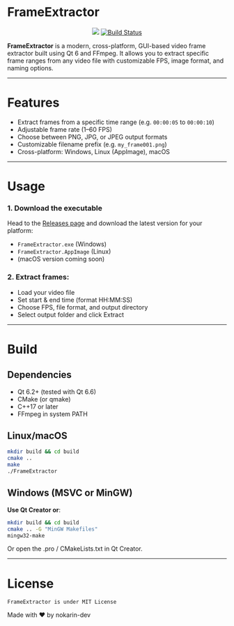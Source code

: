 # FrameExtractor

<div align="center">
  <img src="https://img.shields.io/github/v/release/nokarin-dev/FrameExtractor?style=flat-square" />
  <a href="https://github.com/nokarin-dev/FrameExtractor/actions/workflows/build.yml">
    <img src="https://github.com/nokarin-dev/FrameExtractor/actions/workflows/build.yml/badge.svg" alt="Build Status" />
  </a>
</div>

**FrameExtractor** is a modern, cross-platform, GUI-based video frame extractor built using Qt 6 and FFmpeg. It allows you to extract specific frame ranges from any video file with customizable FPS, image format, and naming options.

---

# Features
- Extract frames from a specific time range (e.g. `00:00:05` to `00:00:10`)
- Adjustable frame rate (1–60 FPS)
- Choose between PNG, JPG, or JPEG output formats
- Customizable filename prefix (e.g. `my_frame001.png`)
- Cross-platform: Windows, Linux (AppImage), macOS

---

# Usage
### 1. Download the executable
Head to the [Releases page](https://github.com/nokarin-dev/FrameExtractor/releases) and download the latest version for your platform:
- `FrameExtractor.exe` (Windows)
- `FrameExtractor.AppImage` (Linux)
- (macOS version coming soon)

### 2. Extract frames:
- Load your video file
- Set start & end time (format HH:MM:SS)
- Choose FPS, file format, and output directory
- Select output folder and click Extract

---

# Build
## Dependencies
- Qt 6.2+ (tested with Qt 6.6)
- CMake (or qmake)
- C++17 or later
- FFmpeg in system PATH

## Linux/macOS
```bash
mkdir build && cd build
cmake ..
make
./FrameExtractor
```

## Windows (MSVC or MinGW)
**Use Qt Creator or**:
```bash
mkdir build && cd build
cmake .. -G "MinGW Makefiles"
mingw32-make
```
Or open the .pro / CMakeLists.txt in Qt Creator.

---

# License
```
FrameExtractor is under MIT License
```
Made with ❤️ by nokarin-dev
